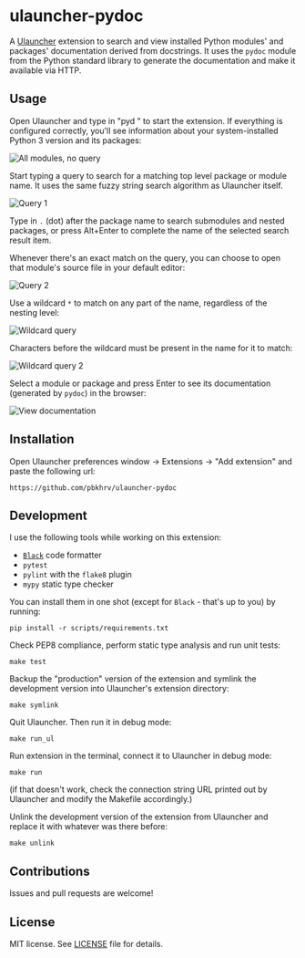 # ulauncher-pydoc

A [Ulauncher](https://ulauncher.io/) extension to search and view installed Python modules' and packages' documentation derived from docstrings. It uses the `pydoc` module from the Python standard library to generate the documentation and make it available via HTTP.


## Usage

Open Ulauncher and type in "pyd " to start the extension. If everything is configured correctly, you'll see information about your system-installed Python 3 version and its packages:

![All modules, no query](images/screenshots/empty-query.png)

Start typing a query to search for a matching top level package or module name. It uses the same fuzzy string search algorithm as Ulauncher itself.

![Query 1](images/screenshots/search-query1.png)

Type in `.` (dot) after the package name to search submodules and nested packages, or press Alt+Enter to complete the name of the selected search result item.

Whenever there's an exact match on the query, you can choose to open that module's source file in your default editor:

![Query 2](images/screenshots/search-query2.png)

Use a wildcard `*` to match on any part of the name, regardless of the nesting level:

![Wildcard query](images/screenshots/search-wildcard1.png)

Characters before the wildcard must be present in the name for it to match:

![Wildcard query 2](images/screenshots/search-wildcard2.png)

Select a module or package and press Enter to see its documentation (generated by `pydoc`) in the browser:

![View documentation](images/screenshots/view-documentation.png)


## Installation

Open Ulauncher preferences window -> Extensions -> "Add extension" and paste the following url:

```
https://github.com/pbkhrv/ulauncher-pydoc
```


## Development

I use the following tools while working on this extension:

- [`Black`](https://github.com/psf/black) code formatter
- `pytest`
- `pylint` with the `flake8` plugin
- `mypy` static type checker

You can install them in one shot (except for `Black` - that's up to you) by running:

```shell
pip install -r scripts/requirements.txt
```

Check PEP8 compliance, perform static type analysis and run unit tests:

```shell
make test
```

Backup the "production" version of the extension and symlink the development version into Ulauncher's extension directory:

```shell
make symlink
```

Quit Ulauncher. Then run it in debug mode:

```shell
make run_ul
```

Run extension in the terminal, connect it to Ulauncher in debug mode:

```shell
make run
```

(if that doesn't work, check the connection string URL printed out by Ulauncher and modify the Makefile accordingly.)

Unlink the development version of the extension from Ulauncher and replace it with whatever was there before:

```shell
make unlink
```

## Contributions

Issues and pull requests are welcome!


## License

MIT license. See [LICENSE](LICENSE) file for details.

